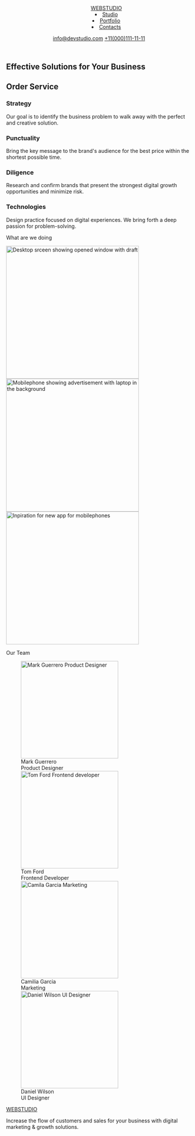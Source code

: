 <!DOCTYPE  html>
<html  lang="en">
  <head>
    <meta charset="UTF-8">
    <meta name="viewport" content="width=device-width, initial-scale=1.0">
    <title>Studio</title>
    <link rel="stylesheet" href="styles.css">
  </head>
  <body>
    <!-- Menu -->
    <header>
      <nav class="main-navigation">
        <menu>
          <a href="">WEB<span>STUDIO</span></a>
          <li><a href="">Studio</a></li>
          <li><a href="">Portfolio</a></li>
          <li><a href="">Contacts</a></li>
        </menu>
      </nav>
      <nav>
        <!-- Contacts -->
        <a href="mailto:info@devstudio.com">info@devstudio.com</a>
        <a href="tel:+11(000)111-11-11">+11(000)111-11-11</a>
      </nav>
    </header>
    <main>
      <article>
        <h1>Effective Solutions for Your Business</h1>
        <h2>Order Service</h2>
      </article>
      <article>
      <div class="container">
        <h3>Strategy</h3>
        <p>Our goal is to identify the business
          problem to walk away with the perfect and creative solution. </p>
        <h3>Punctuality</h3>
        <p>Bring the key message to the brand's audience for the best price within the shortest possible time.</p>
        <h3>Diligence</h3>
        <p>Research and confirm brands that present the strongest digital growth opportunities and minimize risk.</p>
        <h3>Technologies</h3>
        <p>Design practice focused on digital experiences. We bring forth a deep passion for problem-solving.</p>
      </div>
      </article>
      <p>What are we doing</p>
      <img src="../goit-images/images/Rectangle71.jpg" alt="Desktop srceen showing opened window with draft" width="360px" hight="300px">
      <img src="../goit-images/images/Rectangle71(2).jpg" alt="Mobilephone showing advertisement with laptop in the background" width="360px" hight="300px">
      <img src="../goit-images/images/Rectangle7(13).jpg" alt="Inpiration for new app for mobilephones" width="360px" hight="300px">
      <p>Our Team</p>
      <figure>
      <img src="../goit-images/images/img.jpg" alt="Mark Guerrero Product Designer" width="264px" hight="260px">
        <figcaption>Mark Guerrero</figcaption>
        <figcaption>Product Designer</figcaption>
      <img src="../goit-images/images/img(1).jpg" alt="Tom Ford Frontend developer" width="264px" hight="260px">
        <figcaption>Tom Ford</figcaption>
        <figcaption>Frontend Developer</figcaption>
      <img src="../goit-images/images/img(2).jpg" alt="Camila Garcia Marketing" width="264px" hight="260px">
        <figcaption>Camilia Garcia</figcaption>
        <figcaption>Marketing</figcaption>
      <img src="../goit-images/images/img(3).jpg" alt="Daniel Wilson UI Designer" width="264px" hight="260px">
        <figcaption>Daniel Wilson</figcaption>
        <figcaption>UI Designer</figcaption>
      </figure>  
    </main>
    <footer>
      <a href="">WEB<span>STUDIO</span></a>
      <p>Increase the flow of customers and sales for your business with digital marketing & growth solutions.</p>
    </footer>
  </body>
</html>
